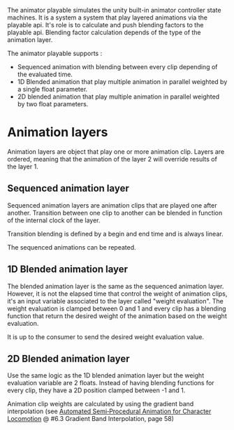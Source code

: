 ﻿The animator playable simulates the unity built-in animator controller state machines. It is a system a system that play layered animations via the playable api. It's role is to calculate and push blending factors to the playable api. Blending factor calculation depends of the type of the animation layer.

The animator playable supports :

* Sequenced animation with blending between every clip depending of the evaluated time.
* 1D Blended animation that play multiple animation in parallel weighted by a single float parameter.
* 2D blended animation that play multiple animation in parallel weighted by two float parameters.

# Animation layers

Animation layers are object that play one or more animation clip. Layers are ordered, meaning that the animation of the layer 2 will override results of the layer 1.

## Sequenced animation layer

Sequenced animation layers are animation clips that are played one after another. Transition between one clip to another can be blended in function of the internal clock of the layer.

Transition blending is defined by a begin and end time and is always linear.

<svg-inline src="animator_playable_sequential.svg"></svg-inline>

The sequenced animations can be repeated.

## 1D Blended animation layer

The blended animation layer is the same as the sequenced animation layer. However, it is not the elapsed time that control the weight of animation clips, it's an input variable associated to the layer called "weight evaluation". The weight evaluation is clamped between 0 and 1 and every clip has a blending function that return the desired weight of the animation based on the weight evaluation.

It is up to the consumer to send the desired weight evaluation value.

## 2D Blended animation layer

Use the same logic as the 1D blended animation layer but the weight evaluation variable are 2 floats. Instead of having blending functions for every clip, they have a 2D position clamped between -1 and 1.

Animation clip weights are calculated by using the gradient band interpolation (see  [Automated Semi‐Procedural Animation
for Character Locomotion](http://runevision.com/thesis/rune_skovbo_johansen_thesis.pdf) @ #6.3 Gradient Band Interpolation, page 58)